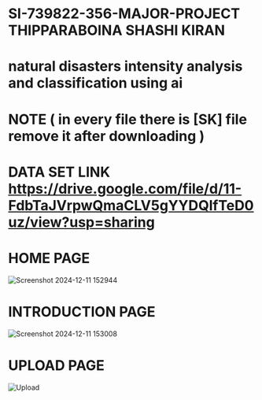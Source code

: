 # SI-739822-356-MAJOR-PROJECT THIPPARABOINA SHASHI KIRAN
# natural disasters intensity analysis and classification using ai
# NOTE ( in every file there is [SK] file remove it after downloading )
# DATA SET LINK https://drive.google.com/file/d/11-FdbTaJVrpwQmaCLV5gYYDQlfTeD0uz/view?usp=sharing
# HOME PAGE
![Screenshot 2024-12-11 152944](https://github.com/user-attachments/assets/0fd9cc31-5f4a-4192-a4b2-010c8914d051)
# INTRODUCTION PAGE
![Screenshot 2024-12-11 153008](https://github.com/user-attachments/assets/0e8681fb-538d-44e8-b3ac-3f17518021d8)
# UPLOAD PAGE
![Upload](https://github.com/user-attachments/assets/5afb458c-f2f4-4f09-becd-6b904888880e)


